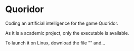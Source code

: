 # Quoridor
Coding an artificial intelligence for the game Quoridor.

As it is a academic project, only the executable is available.

To launch it on Linux, download the file "" and...
